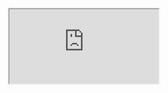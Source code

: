 <iframe   src="https://afdian.net/@napori" width="" height=""   frameborder="1/0"  name="爱发电"     scrolling="yes/no/auto">   

</iframe>

